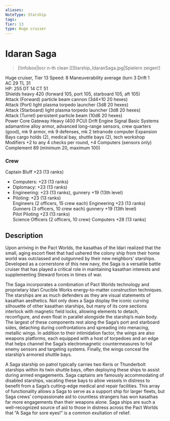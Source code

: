 ```yaml
---
aliases: 
NoteType: Starship
tags: 
Tier: 13
type: Huge cruiser 
---
```


# Idaran Saga

> [!infobox|locr n-th clean
>  [[Starship_IdaranSaga.jpg|Spielern zeigen!]
> 
Huge cruiser, Tier 13 
Speed: 8
Maneuverability average (turn 3
Drift 1  
AC 29
TL 31  
HP: 255
DT 14
CT 51  
Shields heavy 420 (forward 105, port 105, starboard 105, aft 105)  
Attack (Forward) particle beam cannon (3d4×10
20 hexes)  
Attack (Port) light plasma torpedo launcher (3d8
20 hexes)  
Attack (Starboard) light plasma torpedo launcher (3d8
20 hexes)  
Attack (Turret) persistent particle beam (10d6
20 hexes)  
Power Core Gateway Heavy (400 PCU)
Drift Engine Signal Basic
Systems adamantine alloy armor, advanced long-range sensors, crew quarters (good), mk 9 armor, mk 9 defenses, mk 2 tetranode computer
Expansion Bays cargo holds (2), medical bay, shuttle bays (2), tech workshop
Modifiers +2 to any 4 checks per round, +4 Computers (sensors only)
Complement 89 (minimum 20, maximum 100)

### Crew

Captain Bluff +23 (13 ranks)
  - Computers: +23 (13 ranks)
  - Diplomacy: +23 (13 ranks)
  - Engineering: +23 (13 ranks), gunnery +19 (13th level)
  - Piloting: +23 (13 ranks)  
Engineers (2 officers, 15 crew each) Engineering +23 (13 ranks)  
Gunners (3 officers, 10 crew each) gunnery +19 (13th level)  
Pilot Piloting +23 (13 ranks)  
Science Officers (2 officers, 10 crew) Computers +28 (13 ranks)

## Description

Upon arriving in the Pact Worlds, the kasathas of the Idari realized that the small, aging escort fleet that had ushered the colony ship from their home world was outclassed and outgunned by their new neighbors’ starships. Developed as a cornerstone of this new navy, the Saga is a versatile battle cruiser that has played a critical role in maintaining kasathan interests and supplementing Steward forces in times of war.  
 
The Saga incorporates a combination of Pact Worlds technology and proprietary Idari Crucible Works energy-to-matter construction techniques. The starships are as much defenders as they are visual statements of kasathan aesthetics. Not only does a Saga display the iconic curving silhouette of other kasathan starships, but many of its core sections interlock with magnetic field locks, allowing elements to detach, reconfigure, and even float in parallel alongside the starship’s main body. The largest of these components rest along the Saga’s port and starboard sides, detaching during confrontations and spreading into menacing, metallic wings. In addition to their intimidation factor, the wings are also weapons platforms, each equipped with a host of torpedoes and an edge that helps channel the Saga’s electromagnetic countermeasures to foil enemy sensors and targeting systems. Finally, the wings conceal the starship’s armored shuttle bays.  
 
A Saga starship on patrol typically carries two Keris or Thunderbolt starships within its twin shuttle bays, often deploying these ships to assist during armed engagements. Saga captains are famously accommodating of disabled starships, vacating these bays to allow vessels in distress to benefit from a Saga’s cutting-edge medical and repair facilities. This array of functionality allows a Saga to serve as a support ship for larger fleets, but Saga crews’ compassionate aid to countless strangers has won kasathas far more engagements than their weapons alone. Saga ships are such a well-recognized source of aid to those in distress across the Pact Worlds that “A Saga for sore eyes!” is a common exultation of relief.
